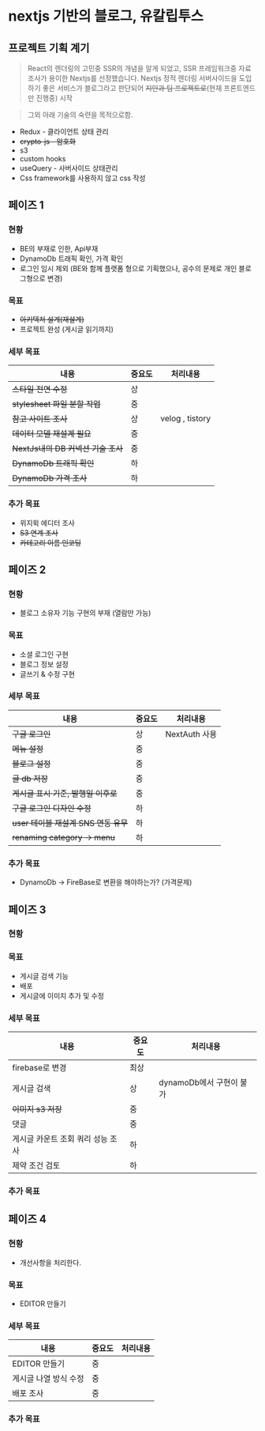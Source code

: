 # nextjs 기반의 블로그, 유칼립투스

## 프로젝트 기획 계기

> React의 렌더링의 고민중 SSR의 개념을 알게 되었고, SSR 프레임워크중 자료조사가 용이한 Nextjs를 선정했습니다. Nextjs 정적 렌더링 서버사이드을 도입하기 좋은 서비스가 블로그라고 판단되어 ~~지인과 팀 프로젝트로~~(현재 프론트엔드만 진행중) 시작

> 그외 아래 기술의 숙련을 목적으로함.

- Redux - 클라이언트 상태 관리
- ~~crypto-js - 암호화~~
- s3
- custom hooks
- useQuery - 사버사이드 상태관리
- Css framework를 사용하지 않고 css 작성

## 페이즈 1

### 현황

- BE의 부재로 인한, Api부재
- DynamoDb 트래픽 확인, 가격 확인
- 로그인 임시 제외 (BE와 함께 플랫폼 형으로 기획했으나, 공수의 문제로 개인 블로그형으로 변경)

### 목표

- ~~아키텍쳐 설계(재설계)~~
- 프로젝트 완성 (게시글 읽기까지)

### 세부 목표

| 내용                               | 중요도 | 처리내용        |
| ---------------------------------- | ------ | --------------- |
| ~~스타일 전면 수정~~               | 상     |                 |
| ~~stylesheet 파일 분할 작업~~      | 중     |                 |
| ~~참고 사이트 조사~~               | 상     | velog , tistory |
| ~~데이터 모델 재설계 필요~~        | 중     |                 |
| ~~NextJs내의 DB 커넥션 기술 조사~~ | 중     |                 |
| ~~DynamoDb 트래픽 확인~~           | 하     |                 |
| ~~DynamoDb 가격 조사~~             | 하     |                 |

### 추가 목표

- 위지윅 에디터 조사
- ~~S3 연계 조사~~
- ~~카테고리 이름 인코딩~~

## 페이즈 2

### 현황

- 블로그 소유자 기능 구현의 부재 (열람만 가능)

### 목표

- 소셜 로그인 구현
- 블로그 정보 설정
- 글쓰기 & 수정 구현

### 세부 목표

| 내용                                 | 중요도 | 처리내용      |
| ------------------------------------ | ------ | ------------- |
| ~~구글 로그인~~                      | 상     | NextAuth 사용 |
| ~~메뉴 설정~~                        | 중     |               |
| ~~블로그 설정~~                      | 중     |               |
| ~~글 db 저장~~                       | 중     |               |
| ~~게시글 표시 기준, 발행일 이후로~~  | 중     |               |
| ~~구글 로그인 디자인 수정~~          | 하     |               |
| ~~user 테이블 재설계 SNS 연동 유무~~ | 하     |               |
| ~~renaming category -> menu~~        | 하     |               |

### 추가 목표

- DynamoDb -> FireBase로 변환을 해야하는가? (가격문제)

## 페이즈 3

### 현황

### 목표

- 게시글 검색 기능
- 배포
- 게시글에 이미지 추가 및 수정

### 세부 목표

| 내용                              | 중요도 | 처리내용                 |
| --------------------------------- | ------ | ------------------------ |
| firebase로 변경                   | 최상   |                          |
| 게시글 검색                       | 상     | dynamoDb에서 구현이 불가 |
| ~~이미지 s3 저장~~                | 중     |                          |
| 댓글                              | 중     |                          |
| 게시글 카운트 조회 쿼리 성능 조사 | 하     |                          |
| 제약 조건 검토                    | 하     |                          |

### 추가 목표

## 페이즈 4

### 현황

- 개선사항을 처리한다.

### 목표

- EDITOR 만들기

### 세부 목표

| 내용                  | 중요도 | 처리내용 |
| --------------------- | ------ | -------- |
| EDITOR 만들기         | 중     |          |
| 게시글 나열 방식 수정 | 중     |          |
| 배포 조사             | 중     |          |

### 추가 목표
